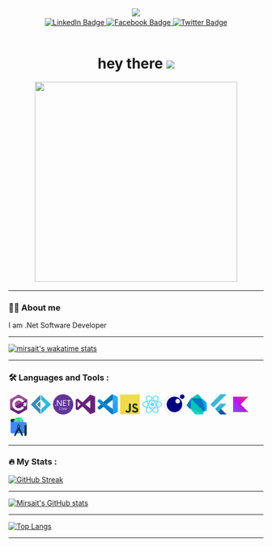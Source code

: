 
<div id="header" align="center">
    <img src="https://media.giphy.com/media/SUcApSWjPwQMARvcM8/giphy.gif" width="100"/>


<div id="badges" align="center">
    <a href="https://www.linkedin.com/in/mirsait">
        <img src="https://img.shields.io/badge/linkedin-li-white?style=for-the-badge&logo=linkedin&logoColor=white" alt="LinkedIn Badge">
    </a>
    <a href="https://www.facebook.com/mirsdorner">
        <img src="https://img.shields.io/badge/facebook-fb-blue?style=for-the-badge&logo=facebook&logoColor=blue"
        alt="Facebook Badge">
    </a>
    <a href="https://twitter.com/__mirsait__">
        <img src="https://img.shields.io/badge/twitter-tw-blue?style=for-the-badge&logo=twitter&logoColor=1DA1F2"
        alt="Twitter Badge">
    </a>    
</div>

<img src="https://komarev.com/ghpvc/?username=Mirsait&style=for-the-badge&color=green" alt=""/>

<h1>
    hey there <img src="https://media.giphy.com/media/hvRJCLFzcasrR4ia7z/giphy.gif" width="30px"/>
</h1>
</div>

<div align="center">

<img src="https://media.giphy.com/media/FsTRLi4SnM86Y/giphy.gif" width="400" height="395" alt="">
</div>

---

### :man_technologist: About me
I am .Net Software Developer

---

[![mirsait's wakatime stats](https://github-readme-stats.vercel.app/api/wakatime?username=mirsait)](https://github.com/anuraghazra/github-readme-stats)

---

### :hammer_and_wrench: Languages and Tools :

<div>
    <img src="https://github.com/devicons/devicon/blob/master/icons/csharp/csharp-original.svg" title="C#" alt="C#" width="40" height="40"/>
    <img src="https://github.com/devicons/devicon/blob/master/icons/fsharp/fsharp-original.svg" title="F#" alt="F#" width="40" height="40"/>
    <img src="https://github.com/devicons/devicon/blob/master/icons/dotnetcore/dotnetcore-original.svg" title="Dotnet" alt="Dotnet" width="40" height="40"/>
    <img src="https://github.com/devicons/devicon/blob/master/icons/visualstudio/visualstudio-plain.svg" title="Visual Studio" alt="Visual Studio" width="40" height="40"/>
    <img src="https://github.com/devicons/devicon/blob/master/icons/vscode/vscode-original.svg" title="VSCode" alt="VSCode" width="40" height="40"/>  
    <img src="https://github.com/devicons/devicon/blob/master/icons/javascript/javascript-original.svg" title="JS" alt="JS" width="40" height="40"/>
    <img src="https://github.com/devicons/devicon/blob/master/icons/react/react-original.svg" title="React" alt="React" width="40" height="40"/>
    <img src="https://github.com/devicons/devicon/blob/master/icons/lua/lua-original.svg" title="Lua" alt="Lua" width="40" height="40"/>
    <img src="https://github.com/devicons/devicon/blob/master/icons/dart/dart-original.svg" title="Dart" alt="Dart" width="40" height="40"/>
    <img src="https://github.com/devicons/devicon/blob/master/icons/flutter/flutter-original.svg" title="Flutter" alt="Flutter" width="40" height="40"/>
    <img src="https://github.com/devicons/devicon/blob/master/icons/kotlin/kotlin-original.svg" title="Kotlin" alt="Kotlin" width="40" height="40"/>
    <img src="https://github.com/devicons/devicon/blob/master/icons/androidstudio/androidstudio-original.svg" title="Android Studio" alt="Android Studio" width="40" height="40"/>
  
</div>

---

### :fire: My Stats :

[![GitHub Streak](https://github-readme-streak-stats.herokuapp.com?user=Mirsait&theme=tokyonight_duo&hide_border=true)](https://git.io/streak-stats)

---
[![Mirsait's GitHub stats](https://github-readme-stats.zohan.tech/api?username=Mirsait&count-private=true&show_icons=true&theme=transparent&hide_border=true)](https://github.com/anuraghazra/github-readme-stats)

--- 

[![Top Langs](https://github-readme-stats.zohan.tech/api/top-langs/?username=Mirsait&count_private=true&langs_count=6&show_icons=true&theme=transparent&layout=compact&hide_border=true)](https://github.com/anuraghazra/github-readme-stats)

---
